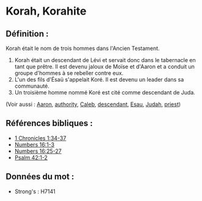 # Korah, Korahite

## Définition :

Korah était le nom de trois hommes dans l'Ancien Testament.

1. Korah était un descendant de Lévi et servait donc dans le tabernacle en tant que prêtre. Il est devenu jaloux de Moïse et d'Aaron et a conduit un groupe d'hommes à se rebeller contre eux.
2. L'un des fils d'Ésaü s'appelait Koré. Il est devenu un leader dans sa communauté.
3. Un troisième homme nommé Koré est cité comme descendant de Juda.

(Voir aussi : [Aaron](../names/aaron.md), [authority](../kt/authority.md), [Caleb](../names/caleb.md), [descendant](../other/descendant.md), [Esau](../names/esau.md), [Judah](../names/judah.md), [priest](../kt/priest.md))

## Références bibliques :

* [1 Chronicles 1:34-37](rc://en/tn/help/1ch/01/34)
* [Numbers 16:1-3](rc://en/tn/help/num/16/01)
* [Numbers 16:25-27](rc://en/tn/help/num/16/25)
* [Psalm 42:1-2](rc://en/tn/help/psa/042/001)

## Données du mot :

* Strong's : H7141
